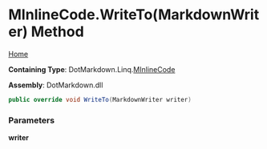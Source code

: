 # MInlineCode\.WriteTo\(MarkdownWriter\) Method

[Home](../../../../README.md)

**Containing Type**: DotMarkdown\.Linq\.[MInlineCode](../README.md)

**Assembly**: DotMarkdown\.dll

```csharp
public override void WriteTo(MarkdownWriter writer)
```

### Parameters

**writer**